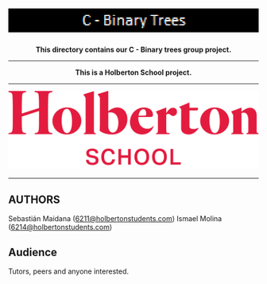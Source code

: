 ![C - Binary Trees](docs/binary_trees.png "Binary Trees")
=========================================================
<div align="center"><strong>This directory contains our C - Binary trees group project.</strong></div>

---

<div align="center"><strong>This is a Holberton School project.</strong></div>

---

![Holberton School logo](docs/holbertonschoollogo.png "Holberton School")

---

## AUTHORS

Sebastián Maidana (6211@holbertonstudents.com)
Ismael Molina (6214@holbertonstudents.com)

## Audience

Tutors, peers and anyone interested.

